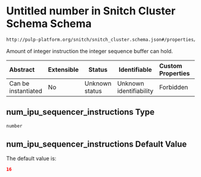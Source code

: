 # Untitled number in Snitch Cluster Schema Schema

```txt
http://pulp-platform.org/snitch/snitch_cluster.schema.json#/properties/num_ipu_sequencer_instructions
```

Amount of integer instruction the integer sequence buffer can hold.


| Abstract            | Extensible | Status         | Identifiable            | Custom Properties | Additional Properties | Access Restrictions | Defined In                                                                        |
| :------------------ | ---------- | -------------- | ----------------------- | :---------------- | --------------------- | ------------------- | --------------------------------------------------------------------------------- |
| Can be instantiated | No         | Unknown status | Unknown identifiability | Forbidden         | Allowed               | none                | [snitch_cluster.schema.json\*](snitch_cluster.schema.json "open original schema") |

## num_ipu_sequencer_instructions Type

`number`

## num_ipu_sequencer_instructions Default Value

The default value is:

```json
16
```
